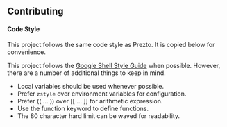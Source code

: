 Contributing
------------

#### Code Style

This project follows the same code style as Prezto. It is copied below for
convenience.

This project follows the [Google Shell Style Guide][1] when possible. However,
there are a number of additional things to keep in mind.

   - Local variables should be used whenever possible.
   - Prefer `zstyle` over environment variables for configuration.
   - Prefer (( ... )) over [[ ... ]] for arithmetic expression.
   - Use the function keyword to define functions.
   - The 80 character hard limit can be waved for readability.

[1]: https://google.github.io/styleguide/shell.xml
